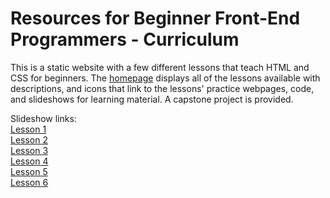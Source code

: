 # Resources for Beginner Front-End Programmers - Curriculum

This is a static website with a few different lessons that teach HTML and CSS for beginners. The [homepage]([url](https://html-css-curriculum.vercel.app/)) displays all of the lessons available with descriptions, and icons that link to the lessons' practice webpages, code, and slideshows for learning material. A capstone project is provided.

Slideshow links: <br>
<a href = "https://docs.google.com/presentation/d/13w8vHCMTdhBgNaJ2MT3IjfFwnt9cozCY-0eubkrqZWM/edit?usp=sharing">Lesson 1</a>
<br>
<a href = "https://docs.google.com/presentation/d/15Pg9b_JKHSHxJbBM4XHXPXLciQTDNNHbBb_0W9B7a1k/edit?usp=sharing">Lesson 2</a>
<br>
<a href = "https://docs.google.com/presentation/d/17ROgt8rTyHm543UxhyMnuuxo-T6eS7ZEaZ0uZ1gwEK8/edit?usp=sharing">Lesson 3</a>
<br>
<a href = "https://docs.google.com/presentation/d/1d8TR4MSzV47_GU2AaZ8-X0phq4EEDHURu5uLiKCC3aI/edit?usp=sharing">Lesson 4</a>
<br>
<a href = "https://docs.google.com/presentation/d/1wFlXDG-sD88adFqP-buPJLwNUbe5xV6BTdIfNTEIu6o/edit?usp=sharing">Lesson 5</a>
<br>
<a href = "https://docs.google.com/presentation/d/1d5_W5MmYVXw1gJgojUQkyV0wSXpyb96GqpvYJpWLGEY/edit?usp=sharing">Lesson 6</a>
